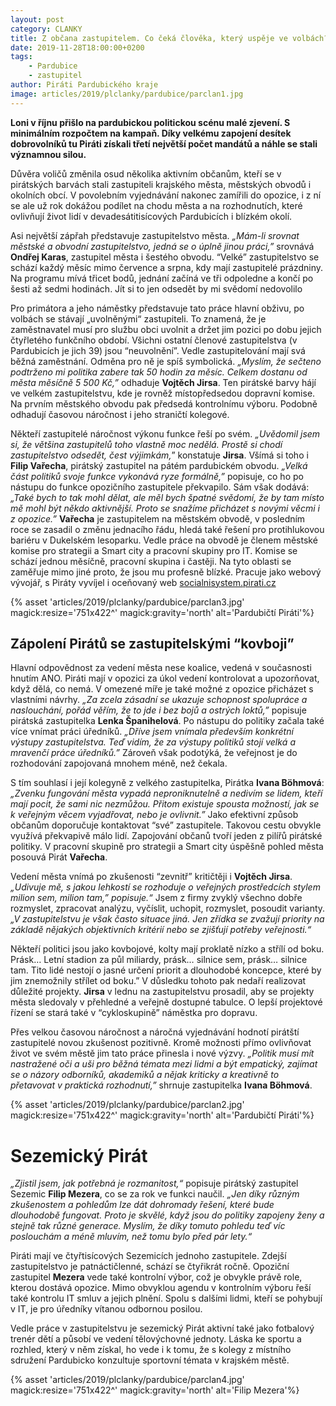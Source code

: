 ```yaml
---
layout: post
category: CLANKY
title: Z občana zastupitelem. Co čeká člověka, který uspěje ve volbách?
date: 2019-11-28T18:00:00+0200
tags: 
    - Pardubice
    - zastupitel
author: Piráti Pardubického kraje
image: articles/2019/plclanky/pardubice/parclan1.jpg
---
```


**Loni v říjnu přišlo na pardubickou politickou scénu malé zjevení. S minimálním rozpočtem na kampaň. Díky velkému zapojení desítek dobrovolníků tu Piráti získali třetí největší počet mandátů a náhle se stali významnou silou.**


Důvěra voličů změnila osud několika aktivním občanům, kteří se v pirátských barvách stali zastupiteli krajského města, městských obvodů i okolních obcí. V povolebním vyjednávání nakonec zamířili do opozice, i z ní se ale už rok dokážou podílet na chodu města a na rozhodnutích, které ovlivňují život lidí v devadesátitisícových Pardubicích i blízkém okolí.


Asi největší zápřah představuje zastupitelstvo města. *„Mám-li srovnat městské a obvodní zastupitelstvo, jedná se o úplně jinou práci,”* srovnává **Ondřej Karas**, zastupitel města i šestého obvodu. “Velké” zastupitelstvo se schází každý měsíc mimo července a srpna, kdy mají zastupitelé prázdniny. Na programu mívá třicet bodů, jednání začíná ve tři odpoledne a končí po šesti až sedmi hodinách.
Jít si to jen odsedět by mi svědomí nedovolilo


Pro primátora a jeho náměstky představuje tato práce hlavní obživu, po volbách se stávají „uvolněnými“ zastupiteli. To znamená, že je zaměstnavatel musí pro službu obci uvolnit a držet jim pozici po dobu jejich čtyřletého funkčního období. Všichni ostatní členové zastupitelstva (v Pardubicích je jich 39) jsou “neuvolnění”. Vedle zastupitelování mají svá běžná zaměstnání. Odměna pro ně je spíš symbolická. *„Myslím, že sečteno podtrženo mi politika zabere tak 50 hodin za měsíc. Celkem dostanu od města měsíčně 5 500 Kč,”* odhaduje **Vojtěch Jirsa**. 
Ten pirátské barvy hájí ve velkém zastupitelstvu, kde je rovněž místopředsedou dopravní komise. Na prvním městského obvodu pak předsedá kontrolnímu výboru. Podobně odhadují časovou náročnost i jeho straničtí kolegové.


Někteří zastupitelé náročnost výkonu funkce řeší po svém. *„Uvědomil jsem si, že většina zastupitelů toho vlastně moc nedělá. Prostě si chodí zastupitelstvo odsedět, čest výjimkám,*” konstatuje **Jirsa**. Všímá si toho i **Filip Vařecha**, pirátský zastupitel na pátém pardubickém obvodu. *„Velká část politiků svoje funkce vykonává ryze formálně,”* popisuje, co ho po nástupu do funkce opozičního zastupitele překvapilo. Sám však dodává: *„Také bych to tak mohl dělat, ale měl bych špatné svědomí, že by tam místo mě mohl být někdo aktivnější. Proto se snažíme přicházet s novými věcmi i z opozice.”* **Vařecha** je zastupitelem na městském obvodě, v posledním roce se zasadil o změnu jednacího řádu, hledá také řešení pro protihlukovou bariéru v Dukelském lesoparku. Vedle práce na obvodě je členem městské komise pro strategii a Smart city a pracovní skupiny pro IT. Komise se schází jednou měsíčně, pracovní skupina i častěji. Na tyto oblasti se zaměřuje mimo jiné proto, že jsou mu profesně blízké. Pracuje jako webový vývojář, s Piráty vyvíjel i oceňovaný web [socialnisystem.pirati.cz](socialnisystem.pirati.cz) 

{% asset 'articles/2019/plclanky/pardubice/parclan3.jpg' magick:resize='751x422^' 
magick:gravity='north' alt='Pardubičtí Piráti'%}


## Zápolení Pirátů se zastupitelskými “kovboji”


Hlavní odpovědnost za vedení města nese koalice, vedená v současnosti hnutím ANO. Piráti mají v opozici za úkol vedení kontrolovat a upozorňovat, když dělá, co nemá. V omezené míře je také možné z opozice přicházet s vlastními návrhy. *„Za zcela zásadní se ukazuje schopnost spolupráce a naslouchání, pořád věřím, že to jde i bez bojů a ostrých loktů,”* popisuje pirátská zastupitelka **Lenka Španihelová**. 
Po nástupu do politiky začala také více vnímat práci úředníků. 
*„Dříve jsem vnímala především konkrétní výstupy zastupitelstva. Teď vidím, že za výstupy politiků stojí velká a mravenčí práce úředníků.”* Zároveň však podotýká, že veřejnost je do rozhodování zapojovaná mnohem méně, než čekala.


 S tím souhlasí i její kolegyně z velkého zastupitelka, Pirátka **Ivana Böhmová**: *„Zvenku fungování města vypadá neproniknutelně a nedivím se lidem, kteří mají pocit, že sami nic nezmůžou. Přitom existuje spousta možností, jak se k veřejným věcem vyjadřovat, nebo je ovlivnit.”* Jako efektivní způsob občanům doporučuje kontaktovat “své” zastupitele. Takovou cestu obvykle využívá překvapivě málo lidí. Zapojování občanů tvoří jeden z pilířů pirátské politiky. V pracovní skupině pro strategii a Smart city úspěšně pohled města posouvá Pirát **Vařecha**.
 
 
Vedení města vnímá po zkušenosti “zevnitř” kritičtěji i **Vojtěch Jirsa**. *„Udivuje mě, s jakou lehkostí se rozhoduje o veřejných prostředcích stylem milion sem, milion tam,” popisuje.“* Jsem z firmy zvyklý všechno dobře rozmyslet, zpracovat analýzu, vyčíslit, uchopit, rozmyslet, posoudit varianty. *„V zastupitelstvu je však často situace jiná. Jen zřídka se zvažují priority na základě nějakých objektivních kritérií nebo se zjišťují potřeby veřejnosti.“* 

Někteří politici jsou jako kovbojové, kolty mají proklatě nízko a střílí od boku. Prásk… Letní stadion za půl miliardy, prásk… silnice sem, prásk… silnice tam. Tito lidé nestojí o jasné určení priorit a dlouhodobé koncepce, které by jim znemožnily střílet od boku.” V důsledku tohoto pak nedaří realizovat důležité projekty. **Jirsa** v lednu na zastupitelstvu prosadil, aby se projekty města sledovaly v přehledné a veřejně dostupné tabulce. O lepší projektové řízení se stará také v “cykloskupině” náměstka pro dopravu.


Přes velkou časovou náročnost a náročná vyjednávání hodnotí pirátští zastupitelé novou zkušenost pozitivně. Kromě možnosti přímo ovlivňovat život ve svém městě jim tato práce přinesla i nové výzvy. *„Politik musí mít nastražené oči a uši pro běžná témata mezi lidmi a být empatický, zajímat se o názory odborníků, akademiků a nějak kriticky a kreativně to přetavovat v praktická rozhodnutí,”* shrnuje zastupitelka **Ivana Böhmová**.


{% asset 'articles/2019/plclanky/pardubice/parclan2.jpg' magick:resize='751x422^' 
magick:gravity='north' alt='Pardubičtí Piráti'%}


# Sezemický Pirát


*„Zjistil jsem, jak potřebná je rozmanitost,“* popisuje pirátský zastupitel Sezemic **Filip Mezera**, co se za rok ve funkci naučil. *„Jen díky různým zkušenostem a pohledům lze dát dohromady řešení, které bude dlouhodobě fungovat. Proto je skvělé, když jsou do politiky zapojeny ženy a stejně tak různé generace. Myslím, že díky tomuto pohledu teď víc poslouchám a méně mluvím, než tomu bylo před pár lety.“*

Piráti mají ve čtyřtisícových Sezemicích jednoho zastupitele. Zdejší zastupitelstvo je patnáctičlenné, schází se čtyřikrát ročně. Opoziční zastupitel **Mezera** vede také kontrolní výbor, což je obvykle právě role, kterou dostává opozice. Mimo obvyklou agendu v kontrolním výboru řeší také kontrolu IT smluv a jejich plnění. Spolu s dalšími lidmi, kteří se pohybují v IT, je pro úředníky vítanou odbornou posilou. 

Vedle práce v zastupitelstvu je sezemický Pirát aktivní také jako fotbalový trenér dětí a působí ve vedení tělovýchovné jednoty. Láska ke sportu a rozhled, který v něm získal, ho vede i k tomu, že s kolegy z místního sdružení Pardubicko konzultuje sportovní témata v krajském městě. 

{% asset 'articles/2019/plclanky/pardubice/parclan4.jpg' magick:resize='751x422^' 
magick:gravity='north' alt='Filip Mezera'%}
